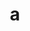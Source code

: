 ---
layout: cake
title:  a
type: cake
comic: cake_29.png
name: Farmers
hovertext: heh heh
next: 30
prev: 28
---